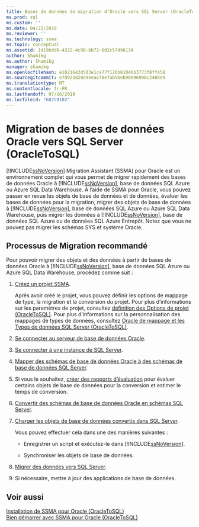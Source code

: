 ```yaml
---
title: Bases de données de migration d’Oracle vers SQL Server (OracleToSQL) | Microsoft Docs
ms.prod: sql
ms.custom: ''
ms.date: 04/22/2018
ms.reviewer: ''
ms.technology: ssma
ms.topic: conceptual
ms.assetid: 1d196dd6-4322-4c98-bb72-602c57d96134
author: Shamikg
ms.author: Shamikg
manager: shamikg
ms.openlocfilehash: e1021643d503e1ca77f120b81046b3773f8ff458
ms.sourcegitcommit: e7d921828e9eeac78e7ab96eb90996990c2405e9
ms.translationtype: MT
ms.contentlocale: fr-FR
ms.lasthandoff: 07/16/2019
ms.locfileid: "68259102"
---
```

# <a name="migrating-oracle-databases-to-sql-server-oracletosql"></a>Migration de bases de données Oracle vers SQL Server (OracleToSQL)
[!INCLUDE[ssNoVersion](../../includes/ssnoversion-md.md)] Migration Assistant (SSMA) pour Oracle est un environnement complet qui vous permet de migrer rapidement des bases de données Oracle à [!INCLUDE[ssNoVersion](../../includes/ssnoversion-md.md)], base de données SQL Azure ou Azure SQL Data Warehouse. À l’aide de SSMA pour Oracle, vous pouvez passer en revue les objets de base de données et de données, évaluer les bases de données pour la migration, migrer des objets de base de données à [!INCLUDE[ssNoVersion](../../includes/ssnoversion-md.md)], base de données SQL Azure ou Azure SQL Data Warehouse, puis migrer les données à [!INCLUDE[ssNoVersion](../../includes/ssnoversion-md.md)], base de données SQL Azure ou de données SQL Azure Entrepôt. Notez que vous ne pouvez pas migrer les schémas SYS et système Oracle.
  
## <a name="recommended-migration-process"></a>Processus de Migration recommandé  
Pour pouvoir migrer des objets et des données à partir de bases de données Oracle à [!INCLUDE[ssNoVersion](../../includes/ssnoversion-md.md)], base de données SQL Azure ou Azure SQL Data Warehouse, procédez comme suit :
  
1.  [Créez un projet SSMA](working-with-ssma-projects-oracletosql.md).  
  
    Après avoir créé le projet, vous pouvez définir les options de mappage de type, la migration et la conversion du projet. Pour plus d’informations sur les paramètres de projet, consultez [définition des Options de projet &#40;OracleToSQL&#41;](../../ssma/oracle/setting-project-options-oracletosql.md). Pour plus d’informations sur la personnalisation des mappages de types de données, consultez [Oracle de mappage et les Types de données SQL Server &#40;OracleToSQL&#41;](../../ssma/oracle/mapping-oracle-and-sql-server-data-types-oracletosql.md).  
  
2.  [Se connecter au serveur de base de données Oracle](connecting-to-oracle-database-oracletosql.md).  
  
3.  [Se connecter à une instance de SQL Server](connecting-to-sql-server-oracletosql.md).  
  
4.  [Mapper des schémas de base de données Oracle à des schémas de base de données SQL Server](mapping-oracle-schemas-to-sql-server-schemas-oracletosql.md).  
  
5.  Si vous le souhaitez, [créer des rapports d’évaluation](assessing-oracle-schemas-for-conversion-oracletosql.md) pour évaluer certains objets de base de données pour la conversion et estimer le temps de conversion.  
  
6.  [Convertir des schémas de base de données Oracle en schémas SQL Server](converting-oracle-schemas-oracletosql.md).  
  
7.  [Charger les objets de base de données convertis dans SQL Server](loading-converted-database-objects-into-sql-server-oracletosql.md).  
  
    Vous pouvez effectuer cela dans une des manières suivantes :  
  
    -   Enregistrer un script et exécutez-le dans [!INCLUDE[ssNoVersion](../../includes/ssnoversion-md.md)].  
  
    -   Synchroniser les objets de base de données.  
  
8.  [Migrer des données vers SQL Server](migrating-oracle-data-into-sql-server-oracletosql.md).  
  
9. Si nécessaire, mettre à jour des applications de base de données.  
  
## <a name="see-also"></a>Voir aussi  
[Installation de SSMA pour Oracle &#40;OracleToSQL&#41;](../../ssma/oracle/installing-ssma-for-oracle-oracletosql.md)  
[Bien démarrer avec SSMA pour Oracle &#40;OracleToSQL&#41;](../../ssma/oracle/getting-started-with-ssma-for-oracle-oracletosql.md)  
  
